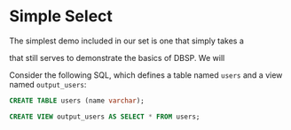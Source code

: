 # Simple Select

The simplest demo included in our set is one that simply takes a 

 that still serves to
demonstrate the basics of DBSP.  We will 

Consider the following SQL, which defines a table named `users` and a
view named `output_users`:

```sql
CREATE TABLE users (name varchar);

CREATE VIEW output_users AS SELECT * FROM users;
```
